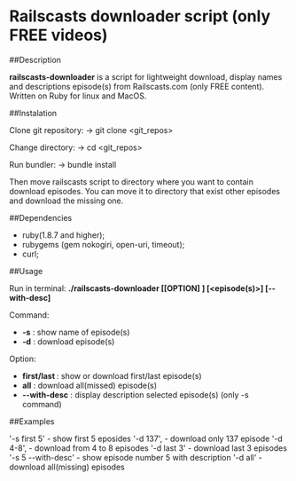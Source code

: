 # Railscasts downloader script (only FREE videos)

##Description

**railscasts-downloader** is a script for lightweight download, display names and descriptions episode(s) from Railscasts.com (only FREE content). Written on Ruby for linux and MacOS.

##Instalation

 Clone git repository:
 -> git clone <git_repos>

 Change directory:
 -> cd <git_repos>

 Run bundler:
 -> bundle install

 Then move railscasts script to directory where you want to contain download episodes. You can move it to directory that exist other episodes and download the missing one.

##Dependencies

- ruby(1.8.7 and higher);
- rubygems (gem nokogiri, open-uri, timeout);
- curl;

##Usage

 Run in terminal: **./railscasts-downloader <command> [[OPTION] <number of episodes>] [<episode(s)>] [--with-desc]**

Command:

- **-s** : show name of episode(s)
- **-d** : download episode(s)

Option:

- **first/last <count>** : show or download first/last <count> episode(s)
- **all** 		 		 : download all(missed) episode(s)
- **--with-desc** 		 : display description selected episode(s) (only -s command)

##Examples

  '-s first 5'        - show first 5 eposides
  '-d 137',           - download only 137 episode
  '-d 4-8',           - download from 4 to 8 episodes
  '-d last 3'         - download last 3 episodes
  '-s 5 --with-desc'  - show episode number 5 with description
  '-d all'			  - download all(missing) episodes
